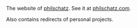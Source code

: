 The website of [philschatz](https://github.com/philschatz). See it at [philschatz.com](http://philschatz.com).

Also contains redirects of personal projects.
